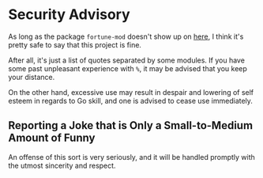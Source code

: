 # Security Advisory

As long as the package `fortune-mod` doesn't show up on [here](https://cve.mitre.org/), I think it's pretty safe to say that this project is fine.

After all, it's just a list of quotes separated by some modules. If you have some past unpleasant experience with `%`, it may be advised that you keep your distance. 

On the other hand, excessive use may result in despair and lowering of self esteem in regards to Go skill, and one is advised to cease use immediately.

## Reporting a Joke that is Only a Small-to-Medium Amount of Funny
An offense of this sort is very seriously, and it will be handled promptly with the utmost sincerity and respect.
